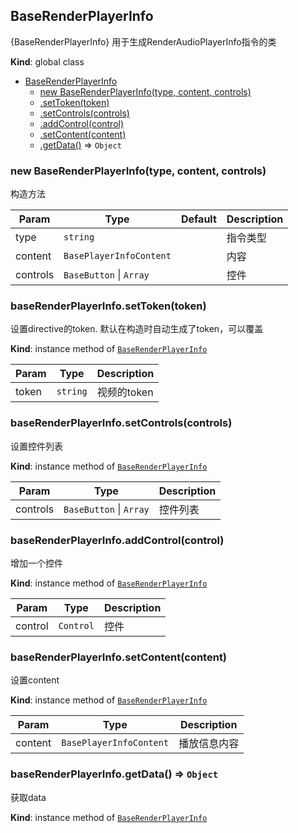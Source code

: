 <a name="BaseRenderPlayerInfo"></a>

## BaseRenderPlayerInfo
{BaseRenderPlayerInfo} 用于生成RenderAudioPlayerInfo指令的类

**Kind**: global class  

* [BaseRenderPlayerInfo](#BaseRenderPlayerInfo)
    * [new BaseRenderPlayerInfo(type, content, controls)](#new_BaseRenderPlayerInfo_new)
    * [.setToken(token)](#BaseRenderPlayerInfo+setToken)
    * [.setControls(controls)](#BaseRenderPlayerInfo+setControls)
    * [.addControl(control)](#BaseRenderPlayerInfo+addControl)
    * [.setContent(content)](#BaseRenderPlayerInfo+setContent)
    * [.getData()](#BaseRenderPlayerInfo+getData) ⇒ <code>Object</code>

<a name="new_BaseRenderPlayerInfo_new"></a>

### new BaseRenderPlayerInfo(type, content, controls)
构造方法


| Param | Type | Default | Description |
| --- | --- | --- | --- |
| type | <code>string</code> |  | 指令类型 |
| content | <code>BasePlayerInfoContent</code> | <code></code> | 内容 |
| controls | <code>BaseButton</code> \| <code>Array</code> |  | 控件 |

<a name="BaseRenderPlayerInfo+setToken"></a>

### baseRenderPlayerInfo.setToken(token)
设置directive的token. 默认在构造时自动生成了token，可以覆盖

**Kind**: instance method of [<code>BaseRenderPlayerInfo</code>](#BaseRenderPlayerInfo)  

| Param | Type | Description |
| --- | --- | --- |
| token | <code>string</code> | 视频的token |

<a name="BaseRenderPlayerInfo+setControls"></a>

### baseRenderPlayerInfo.setControls(controls)
设置控件列表

**Kind**: instance method of [<code>BaseRenderPlayerInfo</code>](#BaseRenderPlayerInfo)  

| Param | Type | Description |
| --- | --- | --- |
| controls | <code>BaseButton</code> \| <code>Array</code> | 控件列表 |

<a name="BaseRenderPlayerInfo+addControl"></a>

### baseRenderPlayerInfo.addControl(control)
增加一个控件

**Kind**: instance method of [<code>BaseRenderPlayerInfo</code>](#BaseRenderPlayerInfo)  

| Param | Type | Description |
| --- | --- | --- |
| control | <code>Control</code> | 控件 |

<a name="BaseRenderPlayerInfo+setContent"></a>

### baseRenderPlayerInfo.setContent(content)
设置content

**Kind**: instance method of [<code>BaseRenderPlayerInfo</code>](#BaseRenderPlayerInfo)  

| Param | Type | Description |
| --- | --- | --- |
| content | <code>BasePlayerInfoContent</code> | 播放信息内容 |

<a name="BaseRenderPlayerInfo+getData"></a>

### baseRenderPlayerInfo.getData() ⇒ <code>Object</code>
获取data

**Kind**: instance method of [<code>BaseRenderPlayerInfo</code>](#BaseRenderPlayerInfo)  
